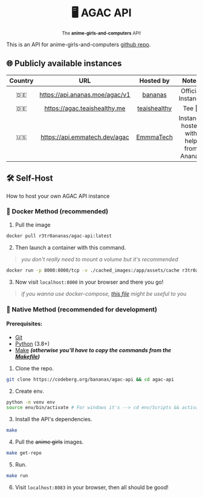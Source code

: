 <div align="center">

  # 🖥️ AGAC API

  <sub>The **anime-girls-and-computers** API!</sub>

</div>

This is an API for anime-girls-and-computers [github repo](https://github.com/THEGOLDENPRO/anime-girls-and-computers).

## 🌐 Publicly available instances
| Country | URL | Hosted by | Notes |
|:-----------:|:-------:|:-------------:|:---------:|
| 🇩🇪 | https://api.ananas.moe/agac/v1 | [bananas](https://codeberg.org/bananas) | Official Instance |
| 🇩🇪 | https://agac.teaishealthy.me | [teaishealthy](https://github.com/teaishealthy) | Tee 🍵 |
| 🇺🇸 | https://api.emmatech.dev/agac | [EmmmaTech](https://github.com/EmmmaTech) | Instance hosted with help from Ananas |

## 🛠️ Self-Host
How to host your own AGAC API instance

### 🐬 Docker Method (recommended)
1. Pull the image
```sh
docker pull r3tr0ananas/agac-api:latest
``` 
2. Then launch a container with this command.
> *you don't really need to mount a volume but it's recommended*
```sh
docker run -p 8000:8000/tcp -v ./cached_images:/app/assets/cache r3tr0ananas/agac-api:latest
```
3. Now visit ``localhost:8000`` in your browser and there you go!
> *if you wanna use docker-compose, [this file](./docker-compose.yml) might be useful to you*

### 🐍 Native Method (recommended for development)

#### Prerequisites:
- [Git](https://git-scm.com/downloads)
- [Python](https://www.python.org/downloads/) (3.8+)
- [Make](https://www.gnu.org/software/make/#download) ***(otherwise you'll have to copy the commands from the [Makefile](https://codeberg.org/bananas/agac-api/src/branch/main/Makefile))***

1. Clone the repo.
```sh
git clone https://codeberg.org/bananas/agac-api && cd agac-api
```
2. Create env.
```sh
python -m venv env
source env/bin/activate # For windows it's --> cd env/Scripts && activate && cd ../../
```
3. Install the API's dependencies.
```sh
make
```
4. Pull the ~~anime girls~~ images.
```sh
make get-repo
```
5. Run.
```sh
make run
```
6. Visit ``localhost:8083`` in your browser, then all should be good!

